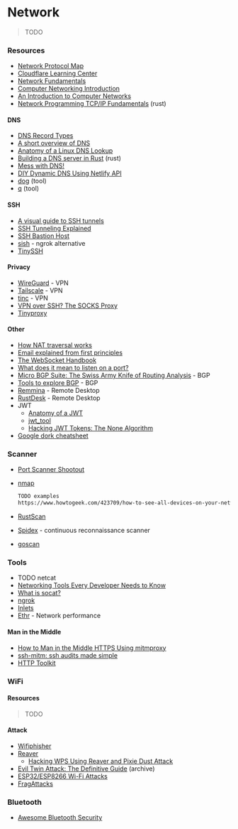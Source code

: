 # Network

> TODO

### Resources

* [Network Protocol Map](https://gist.github.com/CMCDragonkai/14a21fc387b8ea6f585c882d0d0d9334)
* [Cloudflare Learning Center](https://www.cloudflare.com/learning)
* [Network Fundamentals](https://tomnomnom.com/talks/networking.pdf)
* [Computer Networking Introduction](https://iximiuz.com/en/posts/computer-networking-101)
* [An Introduction to Computer Networks](http://intronetworks.cs.luc.edu/current/html/intro.html)
* [Network Programming TCP/IP Fundamentals](https://lowlvl.org) (rust)

#### DNS

* [DNS Record Types](https://www.nslookup.io/learning/dns-record-types)
* [A short overview of DNS](https://cuddly-octo-palm-tree.com/posts/2021-10-17-dns)
* [Anatomy of a Linux DNS Lookup](https://zwischenzugs.com/2018/06/08/anatomy-of-a-linux-dns-lookup-part-i)
* [Building a DNS server in Rust](https://github.com/EmilHernvall/dnsguide) (rust)
* [Mess with DNS!](https://jvns.ca/blog/2021/12/15/mess-with-dns)
* [DIY Dynamic DNS Using Netlify API](https://blog.skylerlewis.io/2020/12/diy-dynamic-dns-using-netlify-api.html)
* [dog](https://dns.lookup.dog) (tool)
* [q](https://github.com/natesales/q) (tool)

#### SSH

* [A visual guide to SSH tunnels](https://robotmoon.com/ssh-tunnels)
* [SSH Tunneling Explained](https://goteleport.com/blog/ssh-tunneling-explained)
* [SSH Bastion Host](https://goteleport.com/blog/ssh-bastion-host)
* [sish](https://github.com/antoniomika/sish) - ngrok alternative
* [TinySSH](https://tinyssh.org)

#### Privacy

* [WireGuard](https://www.wireguard.com) - VPN
* [Tailscale](https://tailscale.com) - VPN
* [tinc](http://tinc-vpn.org) - VPN
* [VPN over SSH? The SOCKS Proxy](https://blog.gwlab.page/vpn-over-ssh-the-socks-proxy-8a8d7bdc7028)
* [Tinyproxy](https://tinyproxy.github.io)

#### Other

* [How NAT traversal works](https://tailscale.com/blog/how-nat-traversal-works)
* [Email explained from first principles](https://explained-from-first-principles.com/email)
* [The WebSocket Handbook](https://ably.com/blog/introducing-the-websocket-handbook)
* [What does it mean to listen on a port?](https://paulbutler.org/2022/what-does-it-mean-to-listen-on-a-port)
* [Micro BGP Suite: The Swiss Army Knife of Routing Analysis](https://labs.ripe.net/author/lorenzo\_cogotti/micro-bgp-suite-the-swiss-army-knife-of-routing-analysis) - BGP
* [Tools to explore BGP](https://jvns.ca/blog/2021/10/05/tools-to-look-at-bgp-routes) - BGP
* [Remmina](https://remmina.org) - Remote Desktop
* [RustDesk](https://rustdesk.com) - Remote Desktop
* JWT
    - [Anatomy of a JWT](https://fusionauth.io/learn/expert-advice/tokens/anatomy-of-jwt)
    - [jwt_tool](https://github.com/ticarpi/jwt_tool)
    - [Hacking JWT Tokens: The None Algorithm](https://blog.pentesteracademy.com/hacking-jwt-tokens-the-none-algorithm-67c14bb15771)
* [Google dork cheatsheet](https://gist.github.com/sundowndev/283efaddbcf896ab405488330d1bbc06)

### Scanner

* [Port Scanner Shootout](https://s0cm0nkey.gitbook.io/port-scanner-shootout)
*   [nmap](https://nmap.org)

    ```bash
    TODO examples
    https://www.howtogeek.com/423709/how-to-see-all-devices-on-your-network-with-nmap-on-linux
    ```
* [RustScan](https://rustscan.github.io/RustScan)
* [Spidex](https://github.com/alechilczenko/spidex) - continuous reconnaissance scanner
* [goscan](https://github.com/sdcampbell/goscan)

### Tools

* TODO netcat
* [Networking Tools Every Developer Needs to Know](https://towardsdatascience.com/networking-tools-every-developer-needs-to-know-e17c9159b180)
* [What is socat?](https://copyconstruct.medium.com/socat-29453e9fc8a6)
* [ngrok](https://ngrok.com)
* [Inlets](https://inlets.dev)
* [Ethr](https://github.com/microsoft/ethr) - Network performance

#### Man in the Middle

* [How to Man in the Middle HTTPS Using mitmproxy](https://earthly.dev/blog/mitmproxy)
* [ssh-mitm: ssh audits made simple](https://github.com/ssh-mitm/ssh-mitm)
* [HTTP Toolkit](https://httptoolkit.tech)

### WiFi

#### Resources

> TODO

#### Attack

* [Wifiphisher](https://github.com/wifiphisher/wifiphisher)
* [Reaver](https://tools.kali.org/wireless-attacks/reaver)
  * [Hacking WPS Using Reaver and Pixie Dust Attack](https://axcheron.github.io/hacking-wps-using-reaver-and-pixie-dust-attack)
* [Evil Twin Attack: The Definitive Guide](https://web.archive.org/web/20210225221053/https://rootsh3ll.com/evil-twin-attack) (archive)
* [ESP32/ESP8266 Wi-Fi Attacks](https://github.com/Matheus-Garbelini/esp32\_esp8266\_attacks)
* [FragAttacks](https://www.fragattacks.com)

### Bluetooth

* [Awesome Bluetooth Security](https://github.com/engn33r/awesome-bluetooth-security)

